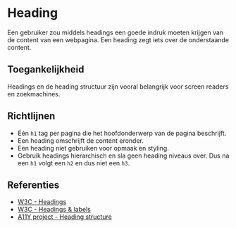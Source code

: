 # Heading

Een gebruiker zou middels headings een goede indruk moeten krijgen van de content van een webpagina. Een heading zegt iets over de onderstaande content.

## Toegankelijkheid

Headings en de heading structuur zijn vooral belangrijk voor screen readers en zoekmachines.

## Richtlijnen

- Één `h1` tag per pagina die het hoofdonderwerp van de pagina beschrijft.
- Een heading omschrijft de content eronder.
- Een heading niet gebruiken voor opmaak en styling.
- Gebruik headings hierarchisch en sla geen heading niveaus over. Dus na een `h1` volgt een `h2` en dus niet een `h3`.

## Referenties

- [W3C - Headings](https://www.w3.org/WAI/tutorials/page-structure/headings/)
- [W3C - Headings & labels](https://www.w3.org/TR/WCAG21/#headings-and-labels)
- [A11Y project - Heading structure](https://www.a11yproject.com/posts/how-to-accessible-heading-structure/)
